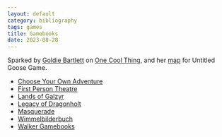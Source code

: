 ```yaml
---
layout: default
category: bibliography
tags: games
title: Gamebooks
date: 2023-08-28
---
```


Sparked by [Goldie Bartlett](https://twitter.com/GhostTownGoldie) on [One Cool Thing](https://onecoolthing.buzzsprout.com/2166004/13416539-goldie-bartlett-on-wimmelbilder), and her [map](https://twitter.com/GhostTownGoldie/status/1332448513637040128) for Untitled Goose Game.

* [Choose Your Own Adventure](https://samizdat.co/cyoa/books/)
* [First Person Theatre](https://hannahnicklin.com/phd/)
* [Lands of Galzyr](https://snowdaledesign.fi/boardgames/lands-of-galzyr/)
* [Legacy of Dragonholt](https://www.fantasyflightgames.com/en/products/legacyofdragonholt/)
* [Masquerade](https://en.wikipedia.org/wiki/Masquerade_(book))
* [Wimmelbilderbuch](https://en.m.wikipedia.org/wiki/Wimmelbilderbuch)
* [Walker Gamebooks](https://www.paperbackdetectives.com/book-series/walker-gamebooks-level-various)

